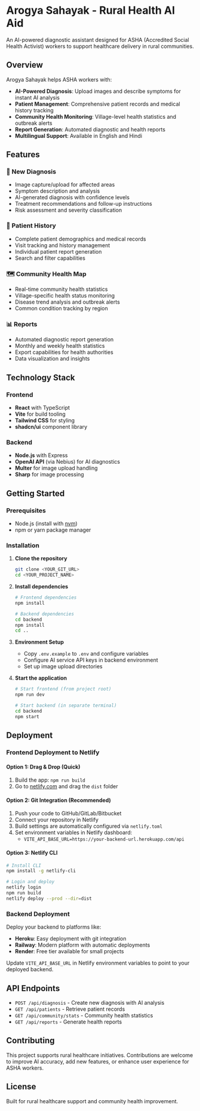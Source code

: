 # Arogya Sahayak - Rural Health AI Aid

An AI-powered diagnostic assistant designed for ASHA (Accredited Social Health Activist) workers to support healthcare delivery in rural communities.

## Overview

Arogya Sahayak helps ASHA workers with:
- **AI-Powered Diagnosis**: Upload images and describe symptoms for instant AI analysis
- **Patient Management**: Comprehensive patient records and medical history tracking
- **Community Health Monitoring**: Village-level health statistics and outbreak alerts
- **Report Generation**: Automated diagnostic and health reports
- **Multilingual Support**: Available in English and Hindi

## Features

### 🔬 New Diagnosis
- Image capture/upload for affected areas
- Symptom description and analysis
- AI-generated diagnosis with confidence levels
- Treatment recommendations and follow-up instructions
- Risk assessment and severity classification

### 👥 Patient History
- Complete patient demographics and medical records
- Visit tracking and history management
- Individual patient report generation
- Search and filter capabilities

### 🗺️ Community Health Map
- Real-time community health statistics
- Village-specific health status monitoring
- Disease trend analysis and outbreak alerts
- Common condition tracking by region

### 📊 Reports
- Automated diagnostic report generation
- Monthly and weekly health statistics
- Export capabilities for health authorities
- Data visualization and insights

## Technology Stack

### Frontend
- **React** with TypeScript
- **Vite** for build tooling
- **Tailwind CSS** for styling
- **shadcn/ui** component library

### Backend
- **Node.js** with Express
- **OpenAI API** (via Nebius) for AI diagnostics
- **Multer** for image upload handling
- **Sharp** for image processing

## Getting Started

### Prerequisites
- Node.js (install with [nvm](https://github.com/nvm-sh/nvm#installing-and-updating))
- npm or yarn package manager

### Installation

1. **Clone the repository**
   ```bash
   git clone <YOUR_GIT_URL>
   cd <YOUR_PROJECT_NAME>
   ```

2. **Install dependencies**
   ```bash
   # Frontend dependencies
   npm install
   
   # Backend dependencies
   cd backend
   npm install
   cd ..
   ```

3. **Environment Setup**
   - Copy `.env.example` to `.env` and configure variables
   - Configure AI service API keys in backend environment
   - Set up image upload directories

4. **Start the application**
   ```bash
   # Start frontend (from project root)
   npm run dev
   
   # Start backend (in separate terminal)
   cd backend
   npm start
   ```

## Deployment

### Frontend Deployment to Netlify

#### Option 1: Drag & Drop (Quick)
1. Build the app: `npm run build`
2. Go to [netlify.com](https://netlify.com) and drag the `dist` folder

#### Option 2: Git Integration (Recommended)
1. Push your code to GitHub/GitLab/Bitbucket
2. Connect your repository in Netlify
3. Build settings are automatically configured via `netlify.toml`
4. Set environment variables in Netlify dashboard:
   - `VITE_API_BASE_URL=https://your-backend-url.herokuapp.com/api`

#### Option 3: Netlify CLI
```bash
# Install CLI
npm install -g netlify-cli

# Login and deploy
netlify login
npm run build
netlify deploy --prod --dir=dist
```

### Backend Deployment
Deploy your backend to platforms like:
- **Heroku**: Easy deployment with git integration
- **Railway**: Modern platform with automatic deployments
- **Render**: Free tier available for small projects

Update `VITE_API_BASE_URL` in Netlify environment variables to point to your deployed backend.

## API Endpoints

- `POST /api/diagnosis` - Create new diagnosis with AI analysis
- `GET /api/patients` - Retrieve patient records
- `GET /api/community/stats` - Community health statistics
- `GET /api/reports` - Generate health reports

## Contributing

This project supports rural healthcare initiatives. Contributions are welcome to improve AI accuracy, add new features, or enhance user experience for ASHA workers.

## License

Built for rural healthcare support and community health improvement.

